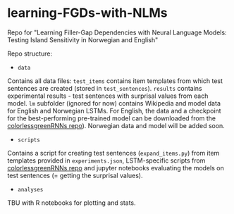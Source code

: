 # learning-FGDs-with-NLMs

Repo for "Learning Filler-Gap Dependencies with Neural Language Models: Testing Island Sensitivity in Norwegian and English"

Repo structure:

- `data`

Contains all data files: `test_items` contains item templates from which test sentences are created (stored in `test_sentences`).
`results` contains experimental results - test sentences with surprisal values from each model. 
`lm` subfolder (ignored for now) contains Wikipedia and model data for English and Norwegian LSTMs. For English, the data and a checkpoint for the best-performing pre-trained model can be downloaded from the [colorlessgreenRNNs repo](https://github.com/facebookresearch/colorlessgreenRNNs/tree/main/data)). Norwegian data and model will be added soon. 

- `scripts`

Contains a script for creating test sentences (`expand_items.py`) from item templates provided in `experiments.json`, LSTM-specific scripts from [colorlessgreenRNNs repo](https://github.com/facebookresearch/colorlessgreenRNNs/tree/main/src/language_models) and jupyter notebooks evaluating the models on test sentences (= getting the surprisal values).

- `analyses`

TBU with R notebooks for plotting and stats.